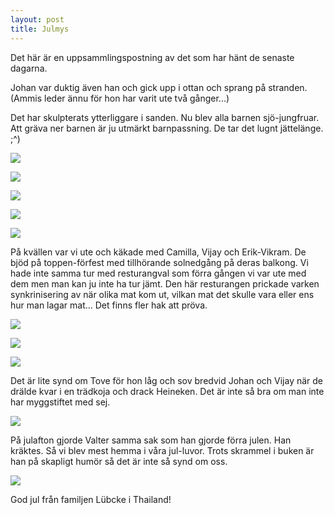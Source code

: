 ```yaml
---
layout: post
title: Julmys
---
```


Det här är en uppsammlingspostning av det som har hänt de senaste
dagarna.

Johan var duktig även han och gick upp i ottan och sprang på
stranden. (Ammis leder ännu för hon har varit ute två gånger...)

Det har skulpterats ytterliggare i sanden. Nu blev alla barnen
sjö-jungfruar. Att gräva ner barnen är ju utmärkt barnpassning. De tar
det lugnt jättelänge. ;^)

<a href="/images/drupal/IMG_1265.JPG"><img src="/images/drupal/thumbnails/IMG_1265.jpg" /></a>

<a href="/images/drupal/IMG_1294.JPG"><img src="/images/drupal/thumbnails/IMG_1294.jpg" /></a>

<a href="/images/drupal/IMG_1319.JPG"><img src="/images/drupal/thumbnails/IMG_1319.jpg" /></a>

<a href="/images/drupal/IMG_1322.JPG"><img src="/images/drupal/thumbnails/IMG_1322.jpg" /></a>

<a href="/images/drupal/IMG_1313.JPG"><img src="/images/drupal/thumbnails/IMG_1313.jpg" /></a>

På kvällen var vi ute och käkade med Camilla, Vijay och
Erik-Vikram. De bjöd på toppen-förfest med tillhörande solnedgång på
deras balkong. Vi hade inte samma tur med resturangval som förra
gången vi var ute med dem men man kan ju inte ha tur jämt. Den här
resturangen prickade varken synkrinisering av när olika mat kom ut,
vilkan mat det skulle vara eller ens hur man lagar mat... Det finns
fler hak att pröva.

<a href="/images/drupal/IMG_1327.JPG"><img src="/images/drupal/thumbnails/IMG_1327.jpg" /></a>

<a href="/images/drupal/IMG_1339.JPG"><img src="/images/drupal/thumbnails/IMG_1339.jpg" /></a>

<a href="/images/drupal/IMG_1428.JPG"><img src="/images/drupal/thumbnails/IMG_1428.jpg" /></a>

Det är lite synd om Tove för hon låg och sov bredvid Johan och Vijay
när de drälde kvar i en trädkoja och drack Heineken. Det är inte så
bra om man inte har myggstiftet med sej.

<a href="/images/drupal/IMG_1397.JPG"><img src="/images/drupal/thumbnails/IMG_1397.jpg" /></a>

På julafton gjorde Valter samma sak som han gjorde förra julen. Han
kräktes. Så vi blev mest hemma i våra jul-luvor. Trots skrammel i
buken är han på skapligt humör så det är inte så synd om oss.

<a href="/images/drupal/IMG_1396.JPG"><img src="/images/drupal/thumbnails/IMG_1396.jpg" /></a>

God jul från familjen Lübcke i Thailand!


